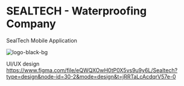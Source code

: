 # SEALTECH - Waterproofing Company

SealTech Mobile Application

![logo-black-bg](https://github.com/Hiru1003/SEALTECH/assets/122656994/3230aaa3-3fdb-4c0c-a7b8-ad2cfd9d9502)

UI/UX design
https://www.figma.com/file/eQWQXOwH0tP0X5vs9u9y6L/Sealtech?type=design&node-id=30-2&mode=design&t=jRRTaLcAcdqrV57e-0
